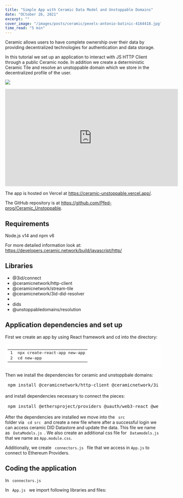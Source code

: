 ```yaml
---
title: "Simple App with Ceramic Data Model and Unstoppable Domains"
date: "OCtober 26, 2021"
excerpt: ""
cover_image: "/images/posts/ceramic/pexels-antonio-batinic-4164418.jpg"
time_read: "5 min"
---
```


Ceramic allows users to have complete ownership over their data by providing decentralized technologies for authentication and data storage.

In this tutorial we set up an application to interact with JS HTTP Client through a public Ceramic node. In addition we create a deterministic Ceramic Tile and resolve an unstoppable domain which we store in the decentralized profile of the user.

![](/images/posts/ceramic/qyg4dep.jpg)

<iframe width="560" height="315" src="https://www.youtube.com/embed/IVo6tN8BpOY" title="YouTube video player" frameborder="0" allow="accelerometer; autoplay; clipboard-write; encrypted-media; gyroscope; picture-in-picture" allowfullscreen></iframe>

The app is hosted on Vercel at https://ceramic-unstoppable.vercel.app/.

The GitHub repository is at https://github.com/Pfed-prog/Ceramic_Unstoppable.

## Requirements

Node.js v14 and npm v6

For more detailed information look at:
https://developers.ceramic.network/build/javascript/http/

## Libraries

- @3id/connect
- @ceramicnetwork/http-client
- @ceramicnetwork/stream-tile
- @ceramicnetwork/3id-did-resolver
-
- dids
- @unstoppabledomains/resolution

## Application dependencies and set up

First we create an app by using React framework and cd into the directory:

<div style="background: #ffffff; overflow:auto;width:auto;border-width:.1em .1em .1em .8em;padding:.2em .6em;"><table><tr><td><pre style="margin: 0; line-height: 125%">1
2</pre></td><td><pre style="margin: 0; line-height: 125%">npx create-react-app new-app
cd new-app
</pre></td></tr></table></div>

Then we install the dependencies for ceramic and unstoppbale domains:

<div style="background: #ffffff; overflow:auto;width:auto;border-width:.1em .1em .1em .8em;padding:.2em .6em;"><pre style="margin: 0; line-height: 125%">npm install @ceramicnetwork/http-client @ceramicnetwork/3id-did-resolver dids @3id/connect @ceramicnetwork/stream-tile @unstoppabledomains/resolution
</pre></div>

and install dependencies necessary to connect the pieces:

<div style="background: #ffffff; overflow:auto;width:auto;border-width:.1em .1em .1em .8em;padding:.2em .6em;"><pre style="margin: 0; line-height: 125%">npm install @ethersproject/providers @uauth/web3-react @web3-react/abstract-connector @web3-react/core @web3-react/injected-connector @web3-react/walletconnect-connector
</pre></div>

After the dependencies are installed we move into the <code> src </code> folder via <code> cd src </code> and create a new file where after a successful login we can access ceramic DID Datastore and update the data. This file we name as <code> DataModels.js </code>. We also create an additional css file for <code> Datamodels.js </code> that we name as <code>App.module.css</code>.

Additionally, we create <code> connectors.js </code> file that we access in <code>App.js</code> to connect to Ethereum Providers.

## Coding the application

In <code> connectors.js </code>

In <code> App.js </code> we import following libraries and files:

<script src="https://emgithub.com/embed.js?target=https%3A%2F%2Fgithub.com%2FPfed-prog%2FCeramic_Unstoppable%2Fblob%2Fmain%2FUnstoppable_Ceramic%2Fsrc%2FApp.js%23L1-L11&style=github&showBorder=on&showLineNumbers=on&showFileMeta=on&showCopy=on"></script>
